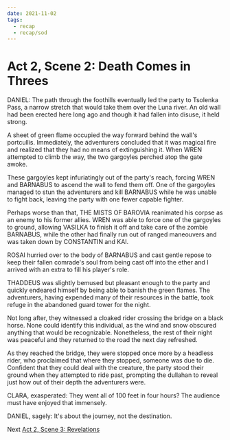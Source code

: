```yaml
---
date: 2021-11-02
tags:
  - recap
  - recap/sod
---
```

# Act 2, Scene 2: Death Comes in Threes

DANIEL: The path through the foothills eventually led the party to Tsolenka Pass, a narrow stretch that would take them over the Luna river. An old wall had been erected here long ago and though it had fallen into disuse, it held strong.

A sheet of green flame occupied the way forward behind the wall's portcullis. Immediately, the adventurers concluded that it was magical fire and realized that they had no means of extinguishing it. When WREN attempted to climb the way, the two gargoyles perched atop the gate awoke.

These gargoyles kept infuriatingly out of the party's reach, forcing WREN and BARNABUS to ascend the wall to fend them off. One of the gargoyles managed to stun the adventurers and kill BARNABUS while he was unable to fight back, leaving the party with one fewer capable fighter.

Perhaps worse than that, THE MISTS OF BAROVIA reanimated his corpse as an enemy to his former allies. WREN was able to force one of the gargoyles to ground, allowing VASILKA to finish it off and take care of the zombie BARNABUS, while the other had finally run out of ranged maneouvers and was taken down by CONSTANTIN and KAI.

ROSAI hurried over to the body of BARNABUS and cast gentle repose to keep their fallen comrade's soul from being cast off into the ether and I arrived with an extra to fill his player's role.

THADDEUS was slightly bemused but pleasant enough to the party and quickly endeared himself by being able to banish the green flames. The adventurers, having expended many of their resources in the battle, took refuge in the abandoned guard tower for the night.

Not long after, they witnessed a cloaked rider crossing the bridge on a black horse. None could identify this individual, as the wind and snow obscured anything that would be recognizable. Nonetheless, the rest of their night was peaceful and they returned to the road the next day refreshed.

As they reached the bridge, they were stopped once more by a headless rider, who proclaimed that where they stopped, someone was due to die. Confident that they could deal with the creature, the party stood their ground when they attempted to ride past, prompting the dullahan to reveal just how out of their depth the adventurers were.

CLARA, exasperated: They went all of 100 feet in four hours? The audience must have enjoyed that immensely.

DANIEL, sagely: It's about the journey, not the destination.

Next
[Act 2, Scene 3: Revelations](Act%202,%20Scene%2003%20Revelations.md)